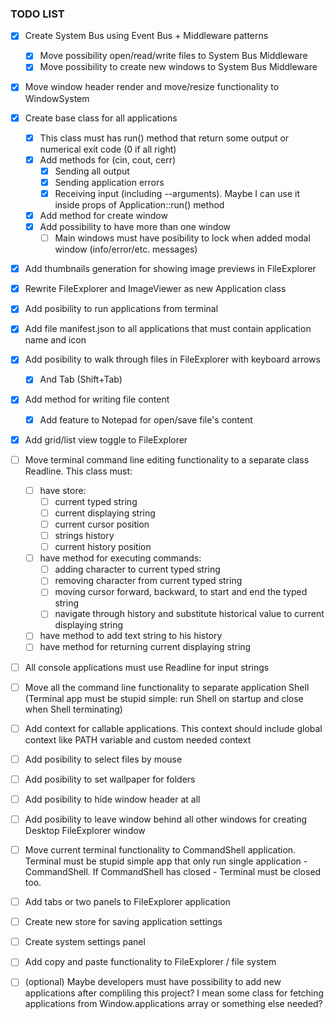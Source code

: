 ### TODO LIST

- [x] Create System Bus using Event Bus + Middleware patterns
  - [x] Move possibility open/read/write files to System Bus Middleware
  - [x] Move possibility to create new windows to System Bus Middleware
- [x] Move window header render and move/resize functionality to WindowSystem
- [x] Create base class for all applications
  - [x] This class must has run() method that return some output or numerical exit code (0 if all right)
  - [x] Add methods for (cin, cout, cerr)
    - [x] Sending all output
    - [x] Sending application errors
    - [x] Receiving input (including --arguments). Maybe I can use it inside props of Application::run() method
  - [x] Add method for create window
  - [x] Add possibility to have more than one window
    - [ ] Main windows must have posibility to lock when added modal window (info/error/etc. messages)
- [x] Add thumbnails generation for showing image previews in FileExplorer
- [x] Rewrite FileExplorer and ImageViewer as new Application class
- [x] Add posibility to run applications from terminal
- [x] Add file manifest.json to all applications that must contain application name and icon
- [x] Add posibility to walk through files in FileExplorer with keyboard arrows
  - [x] And Tab (Shift+Tab)
- [x] Add method for writing file content
  - [x] Add feature to Notepad for open/save file's content
- [x] Add grid/list view toggle to FileExplorer

- [ ] Move terminal command line editing functionality to a separate class Readline. This class must:
  - [ ] have store:
    - [ ] current typed string
    - [ ] current displaying string
    - [ ] current cursor position
    - [ ] strings history
    - [ ] current history position
  - [ ] have method for executing commands:
    - [ ] adding character to current typed string
    - [ ] removing character from current typed string
    - [ ] moving cursor forward, backward, to start and end the typed string
    - [ ] navigate through history and substitute historical value to current displaying string
  - [ ] have method to add text string to his history
  - [ ] have method for returning current displaying string
- [ ] All console applications must use Readline for input strings
- [ ] Move all the command line functionality to separate application Shell (Terminal app must be stupid simple: run Shell on startup and close when Shell terminating)
- [ ] Add context for callable applications. This context should include global context like PATH variable and custom needed context

- [ ] Add posibility to select files by mouse
- [ ] Add posibility to set wallpaper for folders
- [ ] Add posibility to hide window header at all
- [ ] Add posibility to leave window behind all other windows for creating Desktop FileExplorer window
- [ ] Move current terminal functionality to CommandShell application. Terminal must be stupid simple app that only run single application - CommandShell. If CommandShell has closed - Terminal must be closed too.
- [ ] Add tabs or two panels to FileExplorer application
- [ ] Create new store for saving application settings
- [ ] Create system settings panel
- [ ] Add copy and paste functionality to FileExplorer / file system

- [ ] (optional) Maybe developers must have possibility to add new applications after compliling this project?
      I mean some class for fetching applications from Window.applications array or something else needed?
